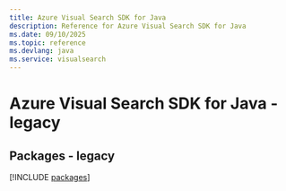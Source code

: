 ```yaml
---
title: Azure Visual Search SDK for Java
description: Reference for Azure Visual Search SDK for Java
ms.date: 09/10/2025
ms.topic: reference
ms.devlang: java
ms.service: visualsearch
---
```

# Azure Visual Search SDK for Java - legacy
## Packages - legacy
[!INCLUDE [packages](visual-search-index.md)]